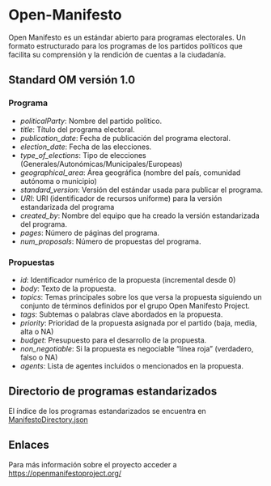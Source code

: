 # Open-Manifesto

Open Manifesto es un estándar abierto para programas electorales. Un formato estructurado para los programas de los partidos políticos que facilita su comprensión y la rendición de cuentas a la ciudadanía.

## Standard OM versión 1.0

### Programa

- *politicalParty*: Nombre del partido político.
- *title*: Título del programa electoral.
- *publication_date*: Fecha de publicación del programa electoral.
- *election_date*: Fecha de las elecciones.
- *type_of_elections*: Tipo de elecciones (Generales/Autonómicas/Municipales/Europeas)
- *geographical_area*: Área geográfica (nombre del país, comunidad autónoma o municipio)
- *standard_version*: Versión del estándar usada para publicar el programa.
- *URI*: URI (identificador de recursos uniforme) para la versión estandarizada del programa
- *created_by*: Nombre del equipo que ha creado la versión estandarizada del programa.
- *pages*: Número de páginas del programa.
- *num_proposals*: Número de propuestas del programa.

### Propuestas

- *id*: Identificador numérico de la propuesta (incremental desde 0)
- *body*: Texto de la propuesta.
- *topics*: Temas principales sobre los que versa la propuesta siguiendo un conjunto de términos definidos por el grupo Open Manifesto Project.
- *tags*: Subtemas o palabras clave abordados en la propuesta.
- *priority*: Prioridad de la propuesta asignada por el partido (baja, media, alta o NA)
- *budget*: Presupuesto para el desarrollo de la propuesta.
- *non_negotiable*: Si la propuesta es negociable “línea roja” (verdadero, falso o NA)
- *agents*: Lista de agentes incluidos o mencionados en la propuesta.

## Directorio de programas estandarizados

El índice de los programas estandarizados se encuentra en [ManifestoDirectory.json](https://github.com/open-manifesto-project/Open-Manifesto/blob/master/ManifestoDirectory.json)

## Enlaces

Para más información sobre el proyecto acceder a https://openmanifestoproject.org/
